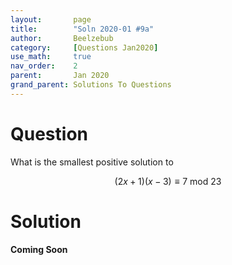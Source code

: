 ```yaml
---
layout:       page
title:        "Soln 2020-01 #9a"
author:       Beelzebub
category:     [Questions Jan2020]
use_math:     true
nav_order:    2
parent:       Jan 2020
grand_parent: Solutions To Questions
---
```


# Question

What is the smallest positive solution to

$$(2x + 1)(x -3) \equiv 7 \: \text{mod} \: 23$$

# Solution

**Coming Soon**
